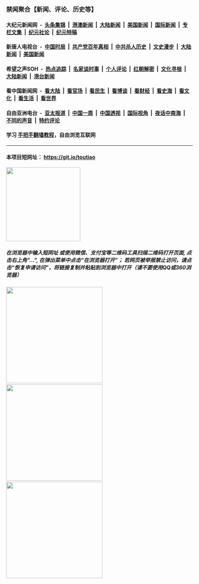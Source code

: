 ### 禁闻聚合【新闻、评论、历史等】

#### 大纪元新闻网 &nbsp;-&nbsp; [头条集锦](indexes/E头条集锦.md?t=02231631) &nbsp;|&nbsp; [港澳新闻](indexes/E港澳新闻.md?t=02231631)  &nbsp;|&nbsp; [大陆新闻](indexes/E大陆新闻.md?t=02231631) &nbsp;|&nbsp; [美国新闻](indexes/E美国新闻.md?t=02231631) &nbsp;|&nbsp; [国际新闻](indexes/E国际新闻.md?t=02231631) &nbsp;|&nbsp; [专栏文集](indexes/E专栏文集.md?t=02231631) &nbsp;|&nbsp; [纪元社论](indexes/E纪元社论.md?t=02231631) &nbsp;|&nbsp; [纪元特稿](indexes/E纪元特稿.md?t=02231631) 

#### 新唐人电视台 &nbsp;-&nbsp; [中国时局](indexes/N中国时局.md?t=02231631) &nbsp;|&nbsp; [共产党百年真相](indexes/N共产党百年真相.md?t=02231631) &nbsp;|&nbsp; [中共杀人历史](indexes/N中共杀人历史.md?t=02231631) &nbsp;|&nbsp; [文史漫步](indexes/N文史漫步.md?t=02231631) &nbsp;|&nbsp; [大陆新闻](indexes/N大陆新闻.md?t=02231631) &nbsp;|&nbsp; [美国新闻](indexes/N美国新闻.md?t=02231631)

#### 希望之声SOH &nbsp;-&nbsp; [热点追踪](indexes/H热点追踪.md?t=02231631) &nbsp;|&nbsp; [名家谈时事](indexes/H名家谈时事.md?t=02231631) &nbsp;|&nbsp; [个人评论](indexes/H个人评论.md?t=02231631)  &nbsp;|&nbsp; [红朝解密](indexes/H红朝解密.md?t=02231631) &nbsp;|&nbsp; [文化寻根](indexes/H文化寻根.md?t=02231631) &nbsp;|&nbsp; [大陆新闻](indexes/H大陆新闻.md?t=02231631) &nbsp;|&nbsp; [港台新闻](indexes/H港台新闻.md?t=02231631)

#### 看中国新闻网 &nbsp;-&nbsp; [看大陆](indexes/S看大陆.md?t=02231631) &nbsp;|&nbsp; [看官场](indexes/S看官场.md?t=02231631) &nbsp;|&nbsp; [看民生](indexes/S看民生.md?t=02231631)  &nbsp;|&nbsp; [看博谈](indexes/S看博谈.md?t=02231631) &nbsp;|&nbsp; [看财经](indexes/S看财经.md?t=02231631) &nbsp;|&nbsp; [看史海](indexes/S看史海.md?t=02231631) &nbsp;|&nbsp; [看文化](indexes/S看文化.md?t=02231631) &nbsp;|&nbsp; [看生活](indexes/S看生活.md?t=02231631) &nbsp;|&nbsp; [看世界](indexes/S看世界.md?t=02231631)

#### 自由亚洲电台 &nbsp;-&nbsp; [亚太报道](indexes/R亚太报道.md?t=02231631) &nbsp;|&nbsp; [中国一周](indexes/R中国一周.md?t=02231631) &nbsp;|&nbsp; [中国透视](indexes/R中国透视.md?t=02231631)  &nbsp;|&nbsp; [国际视角](indexes/R国际视角.md?t=02231631) &nbsp;|&nbsp; [夜话中南海](indexes/R夜话中南海.md?t=02231631) &nbsp;|&nbsp; [不同的声音](indexes/R不同的声音.md?t=02231631) &nbsp;|&nbsp; [特约评论](indexes/R特约评论.md?t=02231631)

#### 学习 [手把手翻墙教程](https://github.com/gfw-breaker/guides/wiki)，自由浏览互联网

----

#### 本项目短网址： https://git.io/toutiao
<img src="https://raw.githubusercontent.com/gfw-breaker/banned-news/master/scripts/img/qr.png" width="200px"/>  

##### 在浏览器中输入短网址 或使用微信、支付宝等二维码工具扫描二维码打开页面, 点击右上角"...", 在弹出菜单中点击“在浏览器打开”； 若网页被举报禁止访问，请点击“恢复申请访问”，将链接复制并粘贴到浏览器中打开（请不要使用QQ或360浏览器）

<img src="https://raw.githubusercontent.com/gfw-breaker/banned-news/master/scripts/img/1.png" width="260px"/> &nbsp; <img src="https://raw.githubusercontent.com/gfw-breaker/banned-news/master/scripts/img/2.png" width="260px"/> &nbsp; <img src="https://raw.githubusercontent.com/gfw-breaker/banned-news/master/scripts/img/3.png" width="260px"/>

